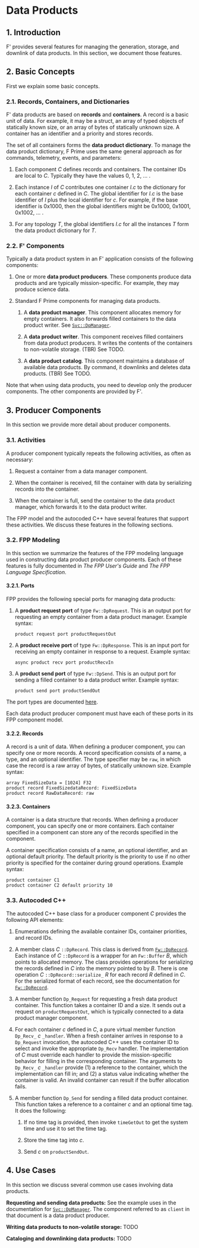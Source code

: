 # Data Products

## 1. Introduction

F' provides several features for managing the generation, storage,
and downlink of data products.
In this section, we document those features.

## 2. Basic Concepts

First we explain some basic concepts.

### 2.1. Records, Containers, and Dictionaries

F' data products are based on **records** and **containers**.
A record is a basic unit of data.
For example, it may be a struct, an array of typed objects of
statically known size, or an array of bytes of statically unknown size.
A container has an identifier and a priority and stores records.

The set of all containers forms the **data product dictionary**.
To manage the data product dictionary, F Prime uses the same general approach
as for commands, telemetry, events, and parameters:

1. Each component _C_ defines records and containers.
The container IDs are local to _C_.
Typically they have the values 0, 1, 2, ... .

2. Each instance _I_ of _C_ contributes one container _I.c_ to the 
dictionary for each container _c_ defined in _C_.
The global identifier for _I.c_ is the base identifier of _I_ plus
the local identifier for _c_.
For example, if the base identifier is 0x1000, then the global identifiers
might be 0x1000, 0x1001, 0x1002, ... .

3. For any topology _T_, the global identifiers _I.c_ for all the instances _T_
form the data product dictionary for _T_.

### 2.2. F' Components

Typically a data product system in an F' application consists of the following
components:

1. One or more **data product producers**.
   These components produce data products and are typically mission-specific.
   For example, they may produce science data.

1. Standard F Prime components for managing data products.

   1. A **data product manager**.
      This component allocates memory for empty containers.
      It also forwards filled containers to the data product writer.
      See [`Svc::DpManager`](../../Svc/DpManager/docs/sdd.md).

   1. A **data product writer**.
      This component receives filled containers from data product
      producers. It writes the contents of the containers to non-volatile
      storage. (TBR)
      See TODO.

   1. A **data product catalog**.
      This component maintains a database of available data
      products. By command, it downlinks and deletes data products. (TBR)
      See TODO.

Note that when using data products, you need to develop only the
producer components. The other components are provided by F'.

## 3. Producer Components

In this section we provide more detail about producer components.

### 3.1. Activities

A producer component typically repeats the following activities,
as often as necessary:

1. Request a container from a data manager component.

2. When the container is received, fill the container with
data by serializing records into the container.

3. When the container is full, send the container to the
data product manager, which forwards it to the data
product writer.

The FPP model and the autocoded C++ have several features that
support these activities.
We discuss these features in the following sections.

### 3.2. FPP Modeling

In this section we summarize the features of the FPP modeling
language used in constructing data product producer components.
Each of these features is fully documented in _The FPP User's Guide_
and _The FPP Language Specification_.

#### 3.2.1. Ports

FPP provides the following special ports for managing data products:

1. A **product request port** of type `Fw::DpRequest`.
   This is an output port for requesting an empty container from a
   data product manager. Example syntax:
   ```
   product request port productRequestOut
   ```

2. A **product receive port** of type `Fw::DpResponse`.
   This is an input port for receiving an empty container in response
   to a request. Example syntax:
   ```
   async product recv port productRecvIn
   ```

3. A **product send port** of type `Fw::DpSend`.
   This is an output port for sending a filled container
   to a data product writer. Example syntax:
   ```
   product send port productSendOut
   ```
   
The port types are documented [here](../../Fw/Dp/docs/sdd.md).

Each data product producer component must have each of these ports
in its FPP component model.

#### 3.2.2. Records

A record is a unit of data.
When defining a producer component, you can specify one or more
records.
A record specification consists of a name, a type, and an optional identifier.
The type specifier may be `raw`, in which case the record
is a raw array of bytes, of statically unknown size.
Example syntax:
```
array FixedSizeData = [1024] F32
product record FixedSizedataRecord: FixedSizeData
product record RawDataRecord: raw
```

#### 3.2.3. Containers

A container is a data structure that  records.
When defining a producer component, you can specify one or more containers.
Each container specified in a component can store
any of the records specified in the component.

A container specification consists of a name, an optional
identifier, and an optional default priority.
The default priority is the priority to use if no
other priority is specified for the container
during ground operations.
Example syntax:
```
product container C1
product container C2 default priority 10
```

### 3.3. Autocoded C++

The autocoded C++ base class for a producer component _C_ provides
the following API elements:

1. Enumerations defining the available container IDs, container
priorities, and record IDs.

1. A member class _C_ `::DpRecord`. This class is derived from
[`Fw::DpRecord`](../../Fw/Dp/docs/sdd.md).
Each instance of _C_ `::DpRecord` is a wrapper for an `Fw::Buffer` _B_,
which points to allocated memory.
The class provides operations for serializing the records
defined in _C_ into the memory pointed to by _B_.
There is one operation _C_ `::DpRecord::serialize_` _R_
for each record _R_ defined in _C_.
For the serialized format of each record, see the documentation
for [`Fw::DpRecord`](../../Fw/Dp/docs/sdd.md).

1. A member function `Dp_Request` for requesting a fresh
data product container.
This function takes a container ID and a size.
It sends out a request on `productRequestOut`, which is
typically connected to a data product manager component.

1. For each container _c_ defined in _C_, a pure virtual
member function `Dp_Recv_` _c_ `_handler`.
When a fresh container arrives in response to a
`Dp_Request` invocation, the autocoded C++ uses the container ID to
select and invoke the appropriate `Dp_Recv` handler.
The implementation of _C_ must override each handler
to provide the mission-specific behavior for filling
in the corresponding container.
The arguments to `Dp_Recv_` _c_ `_handler` provide
(1) a reference to the container, which the implementation can fill in;
and (2) a status value indicating whether the container
is valid. An invalid container can result if the buffer
allocation fails.

1. A member function `Dp_Send` for sending a filled
data product container.
This function takes a reference to a container _c_ and an
optional time tag.
It does the following:

   1. If no time tag is provided, then invoke `timeGetOut`
      to get the system time and use it to set the time tag.

   1. Store the time tag into _c_.

   1. Send _c_ on `productSendOut`.

## 4. Use Cases

In this section we discuss several common use cases involving
data products.

**Requesting and sending data products:**
See the example uses in the documentation for
[`Svc::DpManager`](../../Svc/DpManager/docs/sdd.md#5-example-uses).
The component referred to as `client` in that document
is a data product producer.

**Writing data products to non-volatile storage:**
TODO

**Cataloging and downlinking data products:**
TODO
